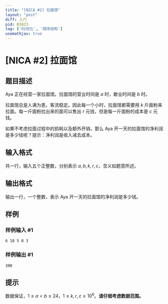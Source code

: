 ```yaml
---
title: "[NICA #2] 拉面馆"
layout: "post"
diff: 入门
pid: B3823
tag: ['O2优化', '顺序结构']
usemathjax: true
---
```


# [NICA #2] 拉面馆
## 题目描述

Aya 正在经营一家拉面馆。拉面馆的营业时间是 $a$ 时，歇业时间是 $b$ 时。

拉面馆总是人满为患，客流稳定。因此每一个小时，拉面馆都需要用 $k$ 斤面粉来拉面。每一斤面粉拉出来的面可以售出 $r$ 元钱，但是每一斤面粉的成本是 $c$ 元钱。

如果不考虑拉面过程中的损耗以及额外开销，那么 Aya 开一天的拉面馆的净利润是多少钱呢？提示：净利润是收入减去成本。
## 输入格式

共一行，输入五个正整数，分别表示 $a,b,k,r,c$，含义如题意所述。
## 输出格式

输出一行，一个整数，表示 Aya 开一天的拉面馆的净利润是多少钱。
## 样例

### 样例输入 #1
```
6 18 5 8 3
```
### 样例输出 #1
```
300
```
## 提示

数据保证，$1 \leq a<b \leq 24$，$1 \leq k,r,c \leq 10^6$。**请仔细考虑数据范围。**
